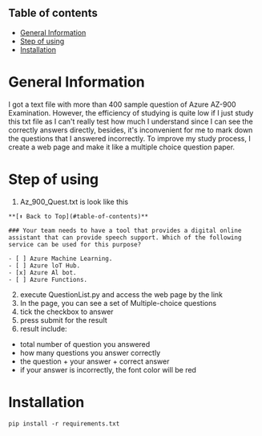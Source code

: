 ## Table of contents
* [General Information](#general-information)
* [Step of using](#step-of-using)
* [Installation](#installation)


# General Information
I got a text file with more than 400 sample question of Azure AZ-900 Examination. However, the efficiency of studying is quite low if I just study this txt file as I can't really test how much I understand since I can see the correctly answers directly, besides, it's inconvenient for me to mark down the questions that I answered incorrectly. To improve my study process, I create a web page and make it like a multiple choice question paper. 


# Step of using 
1. Az_900_Quest.txt is look like this
```
**[⬆ Back to Top](#table-of-contents)**

### Your team needs to have a tool that provides a digital online assistant that can provide speech support. Which of the following service can be used for this purpose?

- [ ] Azure Machine Learning.
- [ ] Azure loT Hub.
- [x] Azure Al bot.
- [ ] Azure Functions.

```
2. execute QuestionList.py and access the web page by the link
3. In the page, you can see a set of Multiple-choice questions
4. tick the checkbox to answer
5. press submit for the result
6. result include:
- total number of question you answered
- how many questions you answer correctly
- the question + your answer + correct answer
- if your answer is incorrectly, the font color will be red

# Installation
```
pip install -r requirements.txt
```
